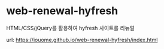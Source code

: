 # web-renewal-hyfresh
HTML/CSS/jQuery를 활용하여 hyfresh 사이트를 리뉴얼

url: https://iouome.github.io/web-renewal-hyfresh/index.html
